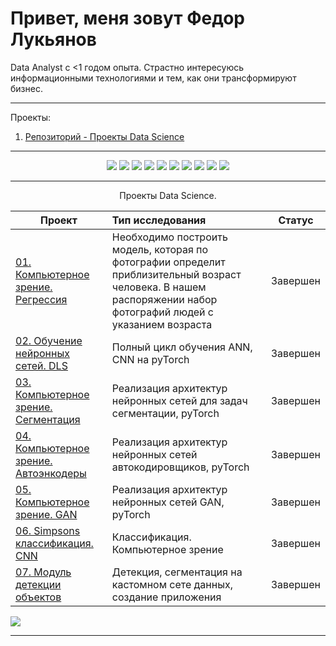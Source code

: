 Привет, меня зовут Федор Лукьянов
===============================
Data Analyst с <1 годом опыта. Страстно интересуюсь информационными технологиями и тем, как они трансформируют бизнес.

__________________________________________________________________________________________________________________________

Проекты:

01. [Репозиторий - Проекты Data Science](https://github.com/ArtyKrafty/Data_science_projects)  

__________________________________________________________________________________________________________________________


<p align="center">
  <img src="https://img.shields.io/badge/python-3670A0?style=for-the-badge&logo=python&logoColor=ffdd54" />
  <img src="https://img.shields.io/badge/postgres-%23316192.svg?style=for-the-badge&logo=postgresql&logoColor=white" />
  <img src="https://img.shields.io/badge/Plotly-%233F4F75.svg?style=for-the-badge&logo=plotly&logoColor=white" />
  <img src="https://img.shields.io/badge/SciPy-%230C55A5.svg?style=for-the-badge&logo=scipy&logoColor=%white" />
  <img src="https://img.shields.io/badge/numpy-%23013243.svg?style=for-the-badge&logo=numpy&logoColor=white" />
   <img src="https://img.shields.io/badge/pandas-%23150458.svg?style=for-the-badge&logo=pandas&logoColor=white" />
   <img src="https://img.shields.io/badge/scikit--learn-%23F7931E.svg?style=for-the-badge&logo=scikit-learn&logoColor=white" />
  <img src="https://img.shields.io/badge/Tableau-E97627?style=for-the-badge&logo=Tableau&logoColor=white" />
   <img src="https://img.shields.io/badge/PyTorch-%23EE4C2C.svg?style=for-the-badge&logo=PyTorch&logoColor=white" />
  <img src="https://img.shields.io/badge/github-%23121011.svg?style=for-the-badge&logo=github&logoColor=white" />
  
</p>

__________________________________________________________________________________________________________________________

<p align="center"> Проекты Data Science. </p align="center">


| **Проект** | **Тип исследования** | **Статус** |
| -------------------- | :--------------------- |:---------------------------:|
| [01. Компьютерное зрение. Регрессия](https://nbviewer.jupyter.org/github/ArtyKrafty/Data_science_projects/blob/main/neural_network/image_age_recognition.ipynb)|Необходимо построить модель, которая по фотографии определит приблизительный возраст человека. В нашем распоряжении набор фотографий людей с указанием возраста|Завершен|
| [02. Обучение нейронных сетей. DLS](https://nbviewer.org/github/ArtyKrafty/Data_science_projects/blob/main/py_torch_baseline/py_toch_baseline.ipynb)|Полный цикл обучения ANN, CNN на pyTorch|Завершен|
| [03. Компьютерное зрение. Сегментация](https://nbviewer.org/github/ArtyKrafty/Data_science_projects/blob/main/segmentation/pyTorch_Segmentation_Solomko_ipynb_.ipynb)|Реализация архитектур нейронных сетей для задач сегментации, pyTorch|Завершен|
| [04. Компьютерное зрение. Автоэнкодеры](https://nbviewer.org/github/ArtyKrafty/Data_science_projects/blob/main/autoencoders/AutoEncoders_Solomko.ipynb)|Реализация архитектур нейронных сетей автокодировщиков, pyTorch|Завершен|
| [05. Компьютерное зрение. GAN](https://nbviewer.org/github/ArtyKrafty/Data_science_projects/blob/main/gan/pyTorch_GAN_s.ipynb)|Реализация архитектур нейронных сетей GAN, pyTorch|Завершен|
| [06. Simpsons классификация. CNN](https://nbviewer.org/github/ArtyKrafty/Data_science_projects/blob/main/kaggle_simpson/Simpsons_classifier_Solomko.ipynb)|Классификация. Компьютерное зрение|Завершен|
| [07. Модуль детекции объектов](https://detartyseg.herokuapp.com/)|Детекция, сегментация на кастомном сете данных, создание приложения|Завершен|


<a href="#link6"><img src='https://img.shields.io/badge/К началу-&#x21A9-blue'></a>
__________________________________________________________________________________________________________________________

